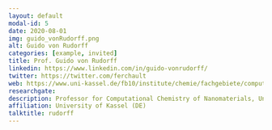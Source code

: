 ```yaml
---
layout: default
modal-id: 5
date: 2020-08-01
img: guido_vonRudorff.png
alt: Guido von Rudorff
categories: [example, invited]
title: Prof. Guido von Rudorff
linkedin: https://www.linkedin.com/in/guido-vonrudorff/
twitter: https://twitter.com/ferchault
web: https://www.uni-kassel.de/fb10/institute/chemie/fachgebiete/computational-chemistry-of-nanomaterials/prof-von-rudorff
researchgate: 
description: Professor for Computational Chemistry of Nanomaterials, University of Kassel
affiliation: University of Kassel (DE)
talktitle: rudorff
---
```

